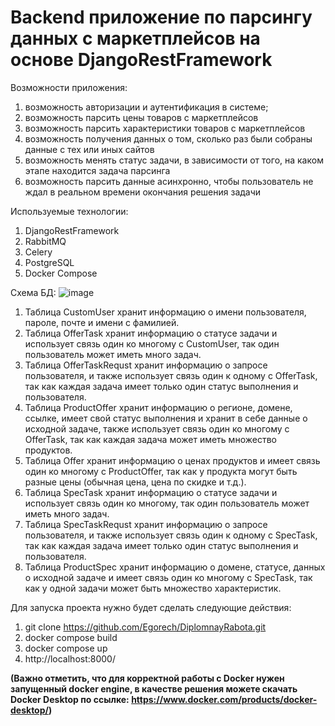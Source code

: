 <h1>Backend приложение по парсингу данных с маркетплейсов на основе DjangoRestFramework</h1>

Возможности приложения:
1) возможность авторизации и аутентификация в системе;
2) возможность парсить цены товаров с маркетплейсов
3) возможность парсить характеристики товаров с маркетплейсов
3) возможность получения данных о том, сколько раз были собраны данные с тех или иных сайтов
4) возможность менять статус задачи, в зависимости от того, на каком этапе находится задача парсинга
5) возможность парсить данные асинхронно, чтобы пользователь не ждал в реальном времени окончания решения задачи

Используемые технологии:
1) DjangoRestFramework
2) RabbitMQ
3) Celery
4) PostgreSQL
5) Docker Compose

Схема БД:
![image](https://github.com/Egorech/DiplomnayRabota/assets/90097022/ed0e906b-af22-452f-9faf-6299d1b9cbfd)

1) Таблица CustomUser хранит информацию о имени пользователя, пароле, почте и имени с фамилией.
2) Таблица OfferTask хранит информацию о статусе задачи и использует связь один ко многому с CustomUser, так один пользователь может иметь много задач.
3) Таблица OfferTaskRequst хранит информацию о запросе пользователя, и также использует связь один к одному c OfferTask, так как каждая задача имеет только один статус выполнения и пользователя.
4) Таблица ProductOffer хранит информацию о регионе, домене, ссылке, имеет свой статус выполнения и хранит в себе данные о исходной задаче, также использует связь один ко многому с OfferTask, так как каждая задача может иметь множество продуктов.
5) Таблица Offer хранит информацию о ценах продуктов и имеет связь один ко многому с ProductOffer, так как у продукта могут быть разные цены (обычная цена, цена по скидке и т.д.).
6) Таблица SpecTask хранит информацию о статусе задачи и использует связь один ко многому, так один пользователь может иметь много задач.
7) Таблица SpecTaskRequst хранит информацию о запросе пользователя, и также использует связь один к одному с SpecTask, так как каждая задача имеет только один статус выполнения и пользователя.
8) Таблица ProductSpec хранит информацию о домене, статусе, данных о исходной задаче и имеет связь один ко многому с SpecTask, так как у одной задачи может быть множество характеристик.

Для запуска проекта нужно будет сделать следующие действия:
1) git clone https://github.com/Egorech/DiplomnayRabota.git
2) docker compose build
3) docker compose up
5) http://localhost:8000/

<strong>(Важно отметить, что для корректной работы с Docker нужен запущенный docker engine, в качестве решения можете скачать Docker Desktop по ссылке: https://www.docker.com/products/docker-desktop/)</strong>
